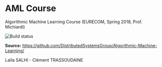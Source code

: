 # AML Course
Algorithmic Machine Learning Course (EURECOM, Spring 2018, Prof. Michiardi)

![Build status](https://travis-ci.com/intv0id/AML_Course.svg?token=3vvRazpU7RNVyEGLpoGp&branch=master)

**Source:** https://github.com/DistributedSystemsGroup/Algorithmic-Machine-Learning/

Laïla SALHI - Clément TRASSOUDAINE
